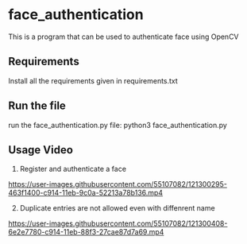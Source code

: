 # face_authentication
This is a program that can be used to authenticate face using OpenCV 

## Requirements
Install all the requirements given in requirements.txt

## Run the file
run the face_authentication.py file:
python3 face_authentication.py

## Usage Video
1. Register and authenticate a face

https://user-images.githubusercontent.com/55107082/121300295-463f1400-c914-11eb-9c0a-52213a78b136.mp4

2. Duplicate entries are not allowed even with diffenrent name

https://user-images.githubusercontent.com/55107082/121300408-6e2e7780-c914-11eb-88f3-27cae87d7a69.mp4
